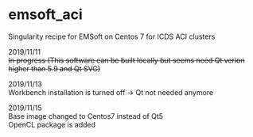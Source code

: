 # emsoft_aci
Singularity recipe for EMSoft on Centos 7 for ICDS ACI clusters

2019/11/11  
~~In progress (This software can be built locally but seems need Qt verion higher than 5.9 and Qt SVG)~~

2019/11/13  
Workbench installation is turned off -> Qt not needed anymore

2019/11/15  
Base image changed to Centos7 instead of Qt5  
OpenCL package is added
